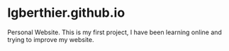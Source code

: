 # lgberthier.github.io
Personal Website.
This is my first project, I have been learning online and trying to improve my website. 
